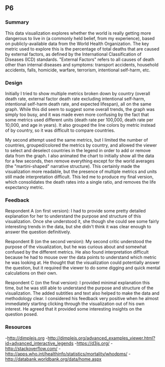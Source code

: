## P6
### Summary
This data visualization explores whether the world is really getting more dangerous to live in (a commonly held belief, from my experience), based on publicly-available data from the World Health Organization.  The key metric used to explore this is the percentage of total deaths that are caused by external factors, as defined by the International Classification of Diseases (ICD) standards.  "External Factors" refers to all causes of death other than internal diseases and symptoms:  transport accidents, household accidents, falls, homicide, warfare, terrorism, intentional self-harm, etc.

### Design
Initially I tried to show multiple metrics broken down by country (overall death rate, external factor death rate excluding intentional self-harm, intentional self-harm death rate, and expected lifespan), all on the same graph.  While this did seem to suggest some overall trends, the graph was simply too busy, and it was made even more confusing by the fact that some metrics used different units (death rate per 100,000, death rate per 10,000, and age in years).  It also grouped the line colors by metric instead of by country, so it was difficult to compare countries.

My second attempt used the same metrics, but I limited the number of countries, grouped/colored the metrics by country, and allowed the viewer to select and deselect countries in the legend in order to add or remove data from the graph.  I also animated the chart to initially show all the data for a few seconds, then remove everything except for the world averages (the "martini-shaped" narrative structure).  This certainly made the visualization more readable, but the presence of multiple metrics and units still made interpretation difficult.  This led me to produce my final version, which consolidates the death rates into a single ratio, and removes the life expectancy metric.

### Feedback
Respondent A (on first version):  I had to provide some pretty detailed explanation for her to understand the purpose and structure of this visualization.  Once she understood it, she though she could see some fairly interesting trends in the data, but she didn't think it was clear enough to answer the question definitively.

Respondent B (on the second version):  My second critic understood the purpose of the visualization, but he was curious about and somewhat confused by the different metrics.  He also found interpretation difficult because he had to mouse over the data points to understand which metric he was looking at.  He thought that the visualization could potentially answer the question, but it required the viewer to do some digging and quick mental calculations on their own.

Respondent C (on the final version):  I provided minimal explanation this time, but he was still able to understand the purpose and structure of the visualization.  The added subtitles and text also helped to make the data and methodology clear.  I considered his feedback very positive when he almost immediately starting clicking through the visualization out of his own interest.  He agreed that it provided some interesting insights on the question posed.

### Resources
-http://dimplejs.org
-http://dimplejs.org/advanced_examples_viewer.html?id=advanced_interactive_legends
-https://d3js.org/
-http://stackoverflow.com/
-http://apps.who.int/healthinfo/statistics/mortality/whodpms/
-http://databank.worldbank.org/data/home.aspx

